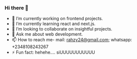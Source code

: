 ### Hi there 👋

- 🔭 I’m currently working on frontend projects.
- 🌱 I’m currently learning react and next.js.
- 👯 I’m looking to collaborate on insightful projects.
- 💬 Ask me about web development.
- 📫 How to reach me- mail: rahzy24@gmail.com; whatsapp: +2348108243267
- ⚡ Fun fact: hehehe.... siUUUUUUUUUUU
